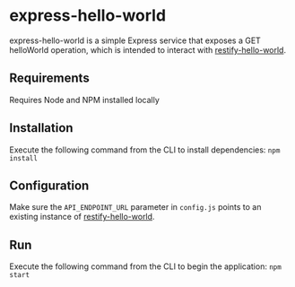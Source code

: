 # express-hello-world
express-hello-world is a simple Express service that exposes a GET helloWorld operation, which is intended to interact with [restify-hello-world](https://github.com/smiklakhani/restify-hello-world).

## Requirements
Requires Node and NPM installed locally

## Installation
Execute the following command from the CLI to install dependencies:
`npm install`

## Configuration
Make sure the `API_ENDPOINT_URL` parameter in `config.js` points to an existing instance of [restify-hello-world](https://github.com/smiklakhani/restify-hello-world). 

## Run
Execute the following command from the CLI to begin the application:
`npm start`
